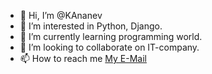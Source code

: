 
- 👋 Hi, I’m @KAnanev
- 👀 I’m interested in Python, Django.
- 🌱 I’m currently learning programming world.
- 💞️ I’m looking to collaborate on IT-company.
- 📫 How to reach me [My E-Mail](mailto:ananevdeveloper@yandex.ru)

<!---
KAnanev/KAnanev is a ✨ special ✨ repository because its `README.md` (this file) appears on your GitHub profile.
You can click the Preview link to take a look at your changes.
--->
